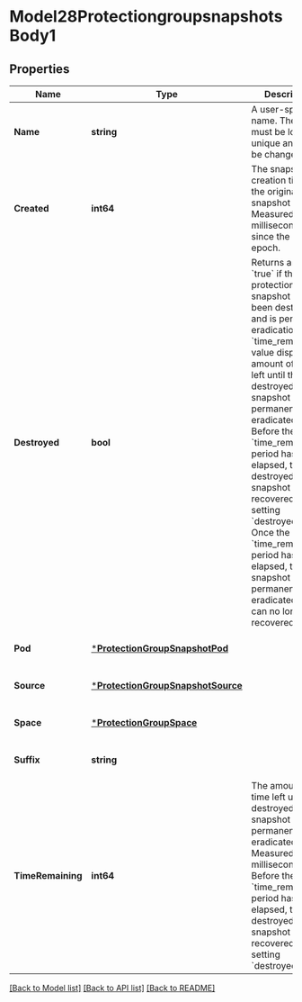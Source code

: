 # Model28ProtectiongroupsnapshotsBody1

## Properties
Name | Type | Description | Notes
------------ | ------------- | ------------- | -------------
**Name** | **string** | A user-specified name. The name must be locally unique and can be changed. | [optional] [default to null]
**Created** | **int64** | The snapshot creation time of the original snapshot source. Measured in milliseconds since the UNIX epoch. | [optional] [default to null]
**Destroyed** | **bool** | Returns a value of &#x60;true&#x60; if the protection group snapshot has been destroyed and is pending eradication. The &#x60;time_remaining&#x60; value displays the amount of time left until the destroyed snapshot is permanently eradicated. Before the &#x60;time_remaining&#x60; period has elapsed, the destroyed snapshot can be recovered by setting &#x60;destroyed&#x3D;false&#x60;. Once the &#x60;time_remaining&#x60; period has elapsed, the snapshot is permanently eradicated and can no longer be recovered. | [optional] [default to null]
**Pod** | [***ProtectionGroupSnapshotPod**](ProtectionGroupSnapshot_pod.md) |  | [optional] [default to null]
**Source** | [***ProtectionGroupSnapshotSource**](ProtectionGroupSnapshot_source.md) |  | [optional] [default to null]
**Space** | [***ProtectionGroupSpace**](ProtectionGroup_space.md) |  | [optional] [default to null]
**Suffix** | **string** |  | [optional] [default to null]
**TimeRemaining** | **int64** | The amount of time left until the destroyed snapshot is permanently eradicated. Measured in milliseconds. Before the &#x60;time_remaining&#x60; period has elapsed, the destroyed snapshot can be recovered by setting &#x60;destroyed&#x3D;false&#x60;. | [optional] [default to null]

[[Back to Model list]](../README.md#documentation-for-models) [[Back to API list]](../README.md#documentation-for-api-endpoints) [[Back to README]](../README.md)

